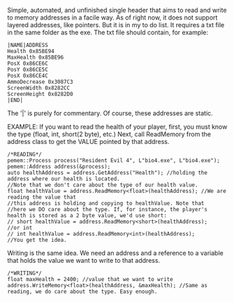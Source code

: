 Simple, automated, and unfinished single header that aims to read and write to memory addresses in a facile way.
As of right now, it does not support layered addresses, like pointers. But it is in my to do list.
It requires a txt file in the same folder as the exe. The txt file should contain, for example:
```
|NAME|ADDRESS
Health 0x85BE94
MaxHealth 0x85BE96
PosX 0x86CE6C
PosY 0x86CE5C
PosX 0x86CE4C
AmmoDecrease 0x3087C3
ScreenWidth 0x8282CC
ScreenHeight 0x8282D0
|END|
```
The '|' is purely for commentary. Of course, these addresses are static.

EXAMPLE:
If you want to read the health of your player, first, you must know the type (float, int, short(2 byte), etc.)
Next, call ReadMemory from the address class to get the VALUE pointed by that address.
```
/*READING*/
pemem::Process process("Resident Evil 4", L"bio4.exe", L"bio4.exe");
pemem::Address address(&process);
auto healthAddress = address.GetAddress("Health"); //holding the address where our health is located.
//Note that we don't care about the type of our health value.
float healthValue = address.ReadMemory<float>(healthAddress); //We are reading the value that 
//this address is holding and copying to healthValue. Note that
//here we DO care about the type. If, for instance, the player's health is stored as a 2 byte value, we'd use short:
// short healthValue = address.ReadMemory<short>(healthAddress);
//or int
// int healthValue = address.ReadMemory<int>(healthAddress);
//You get the idea.
```

Writing is the same idea. We need an address and a reference to a variable that holds the value we want to write to that address.
```
/*WRITING*/
float maxHealth = 2400; //value that we want to write
address.WriteMemory<float>(healthAddress, &maxHealth); //Same as reading, we do care about the type. Easy enough.
```

